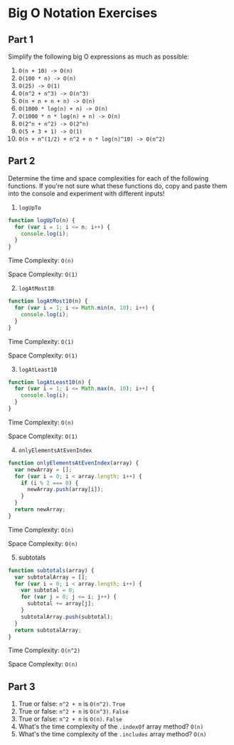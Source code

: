 # Big O Notation Exercises

## Part 1

Simplify the following big O expressions as much as possible:

1.  `O(n + 10) -> O(n)` 
2.  `O(100 * n) -> O(n)`
3.  `O(25) -> O(1)`
4.  `O(n^2 + n^3) -> O(n^3)`
5.  `O(n + n + n + n) -> O(n)`
6.  `O(1000 * log(n) + n) -> O(n)`
7.  `O(1000 * n * log(n) + n) -> O(n)`
8.  `O(2^n + n^2) -> O(2^n)`
9.  `O(5 + 3 + 1) -> O(1)`
10. `O(n + n^(1/2) + n^2 + n * log(n)^10) -> O(n^2)`

## Part 2

Determine the time and space complexities for each of the following functions. If you're not sure what these functions do, copy and paste them into the console and experiment with different inputs!

1.  `logUpTo`

```js
function logUpTo(n) {
  for (var i = 1; i <= n; i++) {
    console.log(i);
  }
}
```

Time Complexity: `O(n)`

Space Complexity: `O(1)`

2.  `logAtMost10`

```js
function logAtMost10(n) {
  for (var i = 1; i <= Math.min(n, 10); i++) {
    console.log(i);
  }
}
```

Time Complexity: `O(1)`

Space Complexity: `O(1)`

3.  `logAtLeast10`

```js
function logAtLeast10(n) {
  for (var i = 1; i <= Math.max(n, 10); i++) {
    console.log(i);
  }
}
```

Time Complexity: `O(n)`

Space Complexity: `O(1)`

4.  `onlyElementsAtEvenIndex`

```js
function onlyElementsAtEvenIndex(array) {
  var newArray = [];
  for (var i = 0; i < array.length; i++) {
    if (i % 2 === 0) {
      newArray.push(array[i]);
    }
  }
  return newArray;
}
```

Time Complexity: `O(n)`

Space Complexity: `O(n)`

5.  subtotals

```js
function subtotals(array) {
  var subtotalArray = [];
  for (var i = 0; i < array.length; i++) {
    var subtotal = 0;
    for (var j = 0; j <= i; j++) {
      subtotal += array[j];
    }
    subtotalArray.push(subtotal);
  }
  return subtotalArray;
}
```

Time Complexity: `O(n^2)`

Space Complexity: `O(n)`

## Part 3

1.  True or false: `n^2 + n` is `O(n^2)`. `True`
2.  True or false: `n^2 + n` is `O(n^3)`. `False`
3.  True or false: `n^2 + n` is `O(n)`. `False`
4.  What's the time complexity of the `.indexOf` array method? `O(n)`
5.  What's the time complexity of the `.includes` array method? `O(n)`
